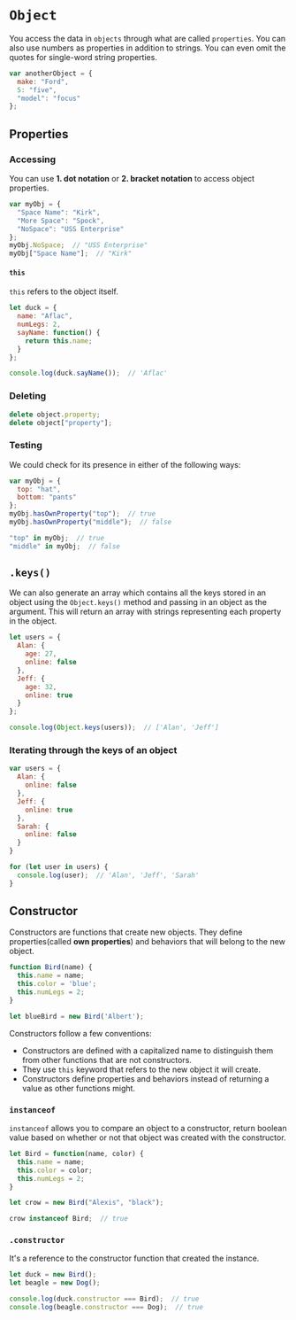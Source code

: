 # `Object`

You access the data in `objects` through what are called `properties`. You can also use numbers as properties in addition to strings. You can even omit the quotes for single-word string properties.

```js
var anotherObject = {
  make: "Ford",
  5: "five",
  "model": "focus"
};
```



## Properties

### Accessing

You can use **1. dot notation** or **2. bracket notation** to access object properties.

```js
var myObj = {
  "Space Name": "Kirk",
  "More Space": "Spock",
  "NoSpace": "USS Enterprise"
};
myObj.NoSpace;  // "USS Enterprise"
myObj["Space Name"];  // "Kirk"
```

#### `this`

`this` refers to the object itself.

```js
let duck = {
  name: "Aflac",
  numLegs: 2,
  sayName: function() {
    return this.name;
  }
};

console.log(duck.sayName());  // 'Aflac'
```

### Deleting

```js
delete object.property;
delete object["property"];
```

### Testing

We could check for its presence in either of the following ways:

```js
var myObj = {
  top: "hat",
  bottom: "pants"
};
myObj.hasOwnProperty("top");  // true
myObj.hasOwnProperty("middle");  // false

"top" in myObj;  // true
"middle" in myObj;  // false
```



## `.keys()`

We can also generate an array which contains all the keys stored in an object using the `Object.keys()` method and passing in an object as the argument. This will return an array with strings representing each property in the object.

```js
let users = {
  Alan: {
    age: 27,
    online: false
  },
  Jeff: {
    age: 32,
    online: true
  }
};

console.log(Object.keys(users));  // ['Alan', 'Jeff']
```

### Iterating through the keys of an object

```js
var users = {
  Alan: {
    online: false
  },
  Jeff: {
    online: true
  },
  Sarah: {
    online: false
  }
}

for (let user in users) {
  console.log(user);  // 'Alan', 'Jeff', 'Sarah'
}
```



## Constructor

Constructors are functions that create new objects. They define properties(called **own properties**) and behaviors that will belong to the new object.

```js
function Bird(name) {
  this.name = name;
  this.color = 'blue';
  this.numLegs = 2;
}

let blueBird = new Bird('Albert');
```

Constructors follow a few conventions:

- Constructors are defined with a capitalized name to distinguish them from other functions that are not constructors.
- They use `this` keyword that refers to the new object it will create.
- Constructors define properties and behaviors instead of returning a value as other functions might.

### `instanceof`

`instanceof` allows you to compare an object to a constructor, return boolean value based on whether or not that object was created with the constructor.

```js
let Bird = function(name, color) {
  this.name = name;
  this.color = color;
  this.numLegs = 2;
}

let crow = new Bird("Alexis", "black");

crow instanceof Bird;  // true
```

### `.constructor`

It's a reference to the constructor function that created the instance.

```js
let duck = new Bird();
let beagle = new Dog();

console.log(duck.constructor === Bird);  // true
console.log(beagle.constructor === Dog);  // true
```

